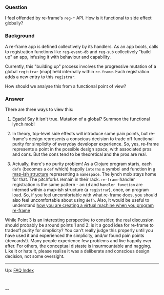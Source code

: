 
### Question

I feel offended by re-frame's `reg-*` API.  How is it functional to side effect globally? 

### Background

A re-frame app is defined collectively by its handlers. As an app boots, calls to registration 
functions like `reg-event-db` and `reg-sub`
collectively "build up" an app, infusing it with behaviour and capability.

Currently, this "building up" process involves the progressive mutation of
a global `registrar` (map) held internally within `re-frame`. 
Each registration adds a new entry to this `registrar`.

How should we analyse this from a functional point of view?

### Answer 

There are three ways to view this:

  1. Egads! Say it isn't true. Mutation of a global? Summon the functional lynch mob!
  
  2. In theory, top-level side effects will introduce some pain points, 
     but re-frame's design represents a conscious decision to trade off functional purity
     for simplicity of everyday developer experience. 
     So, yes, re-frame represents a point in 
     the possible design space, with associated pros and cons. But the cons tend to be 
     theoretical and the pros are real. 
     
  3. Actually, there's no purity problem! As a Clojure program 
     starts, each `defn` (becomes a `def` which) happily
     `interns` a symbol and function in [a map-ish structure](https://clojuredocs.org/clojure.core/ns-interns) representing a `namespace`. 
     The lynch mob stays home for that. The pitchforks remain in their rack. 
     `re-frame` handler registration 
     is the same pattern - an `id` and `handler function` are interned
     within a map-ish structure (a `registrar`), once, on program load.
     So, if you feel uncomfortable with what re-frame does, you should also feel uncomfortable about using `defn`.
     Also, it would be useful to understand 
     [how you are creating a virtual machine when you program re-frame](https://github.com/day8/re-frame/blob/master/docs/MentalModelOmnibus.md#on-dsls-and-machines)   


While Point 3 is an interesting perspective to consider, the real discussion should probably be around points 1 and 2: is it a good idea for re-frame to tradeoff purity for simplicity?  You can't really judge this
properly until you have used it and experienced the simplicity, and/or found pain points (devcards!).
Many people experience few problems and live happily ever after. For others, the conceptual
distaste is insurmountable and nagging. Like it or hate it, please realise it was a deliberate 
and conscious design decision, not some oversight.

-------- 

Up:  [FAQ Index](README.md)&nbsp;&nbsp;&nbsp;&nbsp;&nbsp;&nbsp;


<!-- START doctoc generated TOC please keep comment here to allow auto update -->
<!-- DON'T EDIT THIS SECTION, INSTEAD RE-RUN doctoc TO UPDATE -->
<!-- END doctoc generated TOC please keep comment here to allow auto update -->
​

-- 
